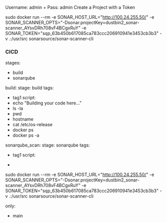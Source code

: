 Username: admin + Pass: admin
Create a Project with a Token 



sudo docker run --rm -e SONAR_HOST_URL="http://100.24.255.50/" -e SONAR_SCANNER_OPTS="-Dsonar.projectKey=dustbin2_sonar-scanner_AYsvDRh708vF4BCgxRuY" -e SONAR_TOKEN="sqp_63b450b617085ca783ccc206910941e3453cb3b3" -v .:/usr/src sonarsource/sonar-scanner-cli


### CICD ##########################################################
stages:
 - build
 - sonarqube

build:
 stage: build
 tags: 
 - tag1
 script:
 - echo "Building your code here..."
 - ls -la
 - pwd
 - hostname
 - cat /etc/os-release
 - docker ps 
 - docker ps -a

sonarqube_scan:
 stage: sonarqube
 tags: 
 - tag1
 script:
 - >
 sudo docker run --rm -e SONAR_HOST_URL="http://100.24.255.50/" -e SONAR_SCANNER_OPTS="-Dsonar.projectKey=dustbin2_sonar-scanner_AYsvDRh708vF4BCgxRuY" -e SONAR_TOKEN="sqp_63b450b617085ca783ccc206910941e3453cb3b3" -v .:/usr/src sonarsource/sonar-scanner-cli
 
 only:
 - main